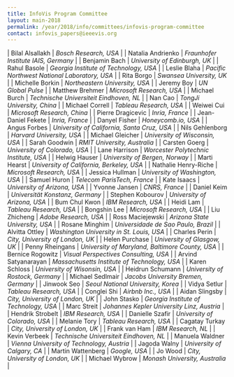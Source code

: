 ```yaml
---
title: InfoVis Program Committee
layout: main-2018
permalink: /year/2018/info/committees/infovis-program-committee
contact: infovis_papers@ieeevis.org
---
```

| Bilal Alsallakh | *Bosch Research, USA* |
| Natalia Andrienko | *Fraunhofer Institute IAIS, Germany* |
| Benjamin Bach | *University of Edinburgh, UK* |
| Rahul Basole | *Georgia Institute of Technology, USA* |
| Leslie Blaha | *Pacific Northwest National Laboratory, USA* |
| Rita Borgo | *Swansea University, UK* |
| Michelle Borkin | *Northeastern University, USA* |
| Jeremy Boy | *UN Global Pulse* |
| Matthew Brehmer | *Microsoft Research, USA* |
| Michael Burch | *Technische Universiteit Eindhoven, NL* |
| Nan Cao | *TongJi University, China* |
| Michael Correll | *Tableau Research, USA* |
| Weiwei Cui | *Microsoft Research, China* |
| Pierre Dragicevic | *Inria, France* |
| Jean-Daniel Fekete | *Inria, France* |
| Danyel Fisher | *Honeycomb.io, USA* |
| Angus Forbes | *University of California, Santa Cruz, USA* |
| Nils Gehlenborg | *Harvard University, USA* |
| Michael Gleicher | *University of Wisconsin, USA* |
| Sarah Goodwin | *RMIT University, Australia* |
| Carsten Goerg | *University of Colorado, USA* |
| Lane Harrison | *Worcester Polytechnic Institute, USA* |
| Helwig Hauser | *University of Bergen, Norway* |
| Marti Hearst | *University of California, Berkeley, USA* |
| Nathalie Henry-Riche | *Microsoft Research, USA* |
| Jessica Hullman | *University of Washington, USA* |
| Samuel Huron | *Telecom ParisTech, France* |
| Kate Isaacs | *University of Arizona, USA* |
| Yvonne Jansen | *CNRS, France* |
| Daniel Keim | *Universität Konstanz, Germany* |
| Stephen Kobourov | *University of Arizona, USA* |
| Bum Chul Kwon | *IBM Research, USA* |
| Heidi Lam | *Tableau Research, USA* |
| Bongshin Lee | *Microsoft Research, USA* |
| Liu Zhicheng | *Adobe Research, USA* |
| Ross Maciejewski | *Arizona State University, USA* |
| Rosane Minghim | *Universidade de Sao Paulo, Brazil* |
| Alvitta Ottley | *Washington University in St. Louis, USA* |
| Charles Perin | *City, University of London, UK* |
| Helen Purchase | *University of Glasgow, UK* |
| Penny Rheingans | *University of Maryland, Baltimore County, USA* |
| Bernice Rogowitz | *Visual Perspectives Consulting, USA* |
| Arvind Satyanarayan | *Massachusetts Institute of Technology, USA* |
| Karen Schloss | *University of Wisonsin, USA* |
| Heidrun Schumann | *University of Rostock, Germany* |
| Michael Sedlmair | *Jacobs University Bremen, Germany* |
| Jinwook Seo | *Seoul National University, Korea* |
| Vidya Setlur | *Tableau Research, USA* |
| Conglei Shi | *Airbnb Inc., USA* |
| Aidan Slingsby | *City, University of London, UK* |
| John Stasko | *Georgia Institute of Technology, USA* |
| Marc Streit | *Johannes Kepler University Linz, Austria* |
| Hendrik Strobelt | *IBM Research, USA* |
| Danielle Szafir | *University of Colorado, USA* |
| Melanie Tory | *Tableau Research, USA* |
| Cagatay Turkay | *City, University of London, UK* |
| Frank van Ham | *IBM Research, NL* |
| Kevin Verbeek | *Technische Universiteit Eindhoven, NL* |
| Manuela Waldner | *Vienna University of Technology, Austria* |
| Jagoda Walny | *University of Calgary, CA* |
| Martin Wattenberg | *Google, USA* |
| Jo Wood | *City, University of London, UK* |
| Michael Wybrow | *Monash University, Australia*  |
